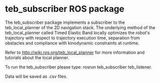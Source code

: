 # teb_subscriber ROS package

The teb_subscriber package implements a subscriber to the teb_local_planner of the 2D navigation stack. The underlying method of the teb_local_planner called Timed Elastic Band locally optimizes the robot's trajectory with respect to trajectory execution time, separation from obstacles and compliance with kinodynamic constraints at runtime.

Refer to http://wiki.ros.org/teb_local_planner for more information and tutorials about the local planner.

To run the teb_subscriber please type: rosrun teb_subscriber teb_listener.

Data will be saved as .csv files.

